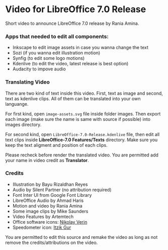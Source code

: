 # Video for LibreOffice 7.0 Release

Short video to announce LibreOffice 7.0 release by Rania Amina.

### Apps that needed to edit all components:

- Inkscape to edit image assets in case you wanna change the text
- Sozi (if you wanna edit illustration motion)
- Synfig (to edit some logo motions)
- Kdenlive (to edit the video, latest release is best option)
- Audacity to impove audio

### Translating Video

There are two kind of text inside this video. First, text as image and second, text as kdenlive clips. All of them can be translated into your own languange.

For first kind, open `image-assets.svg` file inside folder images. Then export each image (make sure the name is same with source if possible) into images directory.

For second kind, open `LibreOffice-7.0-Release.kdenlive` file, then edit all text clips inside **LibreOffice-7.0 Features/Texts** directory. Make sure you keep the text aligment and position of each clips.

Please recheck before render the translated video. You are permitted add your name in video credit as **Translator**. 

### Credits

- Illustration by Bayu Rizaldhan Reyes
- Audio by Silent Partner (no attribution required)
- Font Inter UI from Google Font Library
- LibreOffice Audio by Ahmad Haris
- Motion and video by Rania Amina
- Some image clips by Mike Saunders
- Video Features by Artemtech
- Office software icons: [Nikolay Verin](http://ncrow.deviantart.com)
- Speedometer icon: [Itzik Gur](https://www.iconarchive.com/show/my-seven-icons-by-itzikgur.html)

You are permitted to edit this source and remake the video as long as not remove the credits/attributions on the video. 
